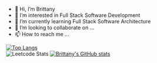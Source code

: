 - 👋 Hi, I’m Brittany
- 👀 I’m interested in Full Stack Software Development
- 🌱 I’m currently learning Full Stack Software Architecture
- 💞️ I’m looking to collaborate on ...
- 📫 How to reach me ...

<!---
TinninBrittany/TinninBrittany is a ✨ special ✨ repository because its `README.md` (this file) appears on your GitHub profile.
You can click the Preview link to take a look at your changes.
--->

[![Top Langs](https://github-readme-stats.vercel.app/api/top-langs/?username=TinninBrittany&layout=compact)](https://github.com/anuraghazra/github-readme-stats)<br/>
![Leetcode Stats](https://leetcode.card.workers.dev/?username=btinnin&theme=wtf)
[![Brittany's GitHub stats](https://github-readme-stats.vercel.app/api?username=TinninBrittany)](https://github.com/anuraghazra/github-readme-stats)
